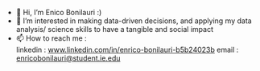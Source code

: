 - 👋 Hi, I’m Enico Bonilauri :)
- 👀 I’m interested in making data-driven decisions, and applying my data analysis/ science skills to have a tangible and social impact
- 📫 How to reach me :  
     linkedin : www.linkedin.com/in/enrico-bonilauri-b5b24023b
     email : enricobonilauri@student.ie.edu

<!---
enricobonii/enricobonii is a ✨ special ✨ repository because its `README.md` (this file) appears on your GitHub profile.
You can click the Preview link to take a look at your changes.
--->
